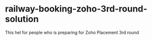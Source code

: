 # railway-booking-zoho-3rd-round-solution
This hel for people who is preparing for Zoho Placement 3rd round
